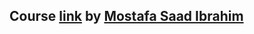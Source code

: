 ## Course [link](https://www.udemy.com/course/python-4skills/learn/lecture/23581740#overview) by [Mostafa Saad Ibrahim](https://sites.google.com/site/mostafasibrahim/)
